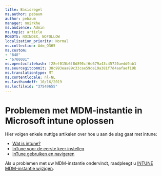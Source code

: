 ```yaml
---
title: Basisregel
ms.author: pebaum
author: pebaum
manager: mnirkhe
ms.audience: Admin
ms.topic: article
ROBOTS: NOINDEX, NOFOLLOW
localization_priority: Normal
ms.collection: Adm_O365
ms.custom:
- "848"
- "6700001"
ms.openlocfilehash: f28ef015b6f8d890cf6d679a43c45720aedd9ab1
ms.sourcegitcommit: 38c993eaa89c33cae59de19a381f7d4aafaef19b
ms.translationtype: MT
ms.contentlocale: nl-NL
ms.lasthandoff: 10/16/2019
ms.locfileid: "37549655"
---
```

# <a name="troubleshoot-issues-with-mdm-authority-in-microsoft-intune"></a>Problemen met MDM-instantie in Microsoft intune oplossen

Hier volgen enkele nuttige artikelen over hoe u aan de slag gaat met intune:

- [Wat is intune?](https://docs.microsoft.com/intune/what-is-intune)
- [InTune voor de eerste keer instellen](https://docs.microsoft.com/intune/setup-steps)
- [InTune gebruiken en navigeren](https://docs.microsoft.com/intune/tutorial-walkthrough-intune-portal)

Als u problemen met uw MDM-instantie ondervindt, raadpleegt u [INTUNE MDM-instantie wijzigen](https://docs.microsoft.com/alchemyinsights/change-mdm-authority).